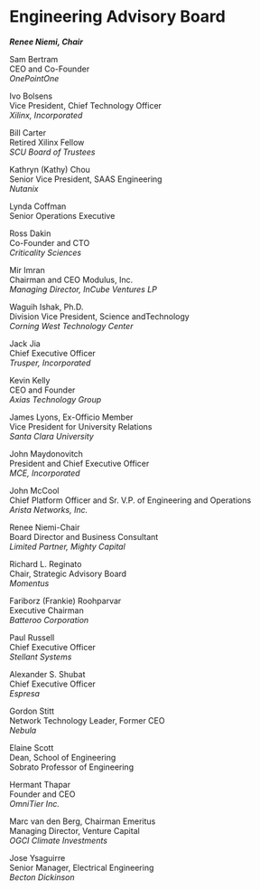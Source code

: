 # Engineering Advisory Board

_**Renee Niemi, Chair**_

Sam Bertram \
CEO and Co-Founder \
_OnePointOne_

Ivo Bolsens\
Vice President, Chief Technology Officer \
_Xilinx, Incorporated_

Bill Carter \
Retired Xilinx Fellow \
_SCU Board of Trustees_

Kathryn (Kathy) Chou \
Senior Vice President, SAAS Engineering \
_Nutanix_

Lynda Coffman \
Senior Operations Executive

Ross Dakin \
Co-Founder and CTO \
_Criticality Sciences_

Mir Imran \
Chairman and CEO Modulus, Inc. \
_Managing Director, InCube Ventures LP_

Waguih Ishak, Ph.D. \
Division Vice President, Science andTechnology \
_Corning West Technology Center_

Jack Jia\
Chief Executive Officer \
_Trusper, Incorporated_

Kevin Kelly \
CEO and Founder \
_Axias Technology Group_

James Lyons, Ex-Officio Member \
Vice President for University Relations \
_Santa Clara University_

John Maydonovitch \
President and Chief Executive Officer \
_MCE, Incorporated_

John McCool \
Chief Platform Officer and Sr. V.P. of Engineering and Operations \
_Arista Networks, Inc._

Renee Niemi-Chair\
Board Director and Business Consultant \
_Limited Partner, Mighty Capital_

Richard L. Reginato\
Chair, Strategic Advisory Board \
_Momentus_

Fariborz (Frankie) Roohparvar \
Executive Chairman \
_Batteroo Corporation_

Paul Russell\
Chief Executive Officer \
_Stellant Systems_

Alexander S. Shubat\
Chief Executive Officer \
_Espresa_

Gordon Stitt\
Network Technology Leader, Former CEO \
_Nebula_

Elaine Scott \
Dean, School of Engineering \
Sobrato Professor of Engineering

Hermant Thapar \
Founder and CEO \
_OmniTier Inc._

Marc van den Berg, Chairman Emeritus \
Managing Director, Venture Capital \
_OGCI Climate Investments_

Jose Ysaguirre \
Senior Manager, Electrical Engineering \
_Becton Dickinson_
